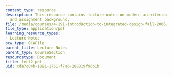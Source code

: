 ```yaml
---
content_type: resource
description: This resource contains lecture notes on modern architecture 1920-1945
  and assignment background.
file: /media/courses/4-191-introduction-to-integrated-design-fall-2006/cda7c84b18911751f7a6288819f96b1b_lect2.pdf
file_type: application/pdf
learning_resource_types:
- Lecture Notes
ocw_type: OCWFile
parent_title: Lecture Notes
parent_type: CourseSection
resourcetype: Document
title: lect2.pdf
uid: cda7c84b-1891-1751-f7a6-288819f96b1b
---
```

